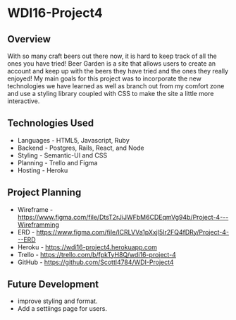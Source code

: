 # WDI16-Project4

## Overview 

With so many craft beers out there now, it is hard to keep track of all the ones you have tried! Beer Garden is a site that allows users to create an account and keep up with the beers they have tried and the ones they really enjoyed! My main goals for this project was to incorporate the new technologies we have learned as well as branch out from my comfort zone and use a styling library coupled with CSS to make the site a little more interactive. 

   ## Technologies Used

  *  Languages - HTML5, Javascript, Ruby
  *  Backend - Postgres, Rails, React, and Node 
  *  Styling - Semantic-UI and CSS
  *  Planning - Trello and Figma
  *  Hosting - Heroku

   ## Project Planning
   * Wireframe - https://www.figma.com/file/DtsT2rJiJWFbM6CDEqmVg94b/Project-4---Wireframming
   * ERD - https://www.figma.com/file/ICRLVVa1pXxjl5Ir2FQ4fDRy/Project-4---ERD
   * Heroku - https://wdi16-project4.herokuapp.com
   * Trello - https://trello.com/b/fpkTyH8Q/wdi16-project-4
   * GitHub - https://github.com/Scottl4784/WDI-Project4
        
        
   ## Future Development
   * improve styling and format.
   * Add a settiings page for users.
